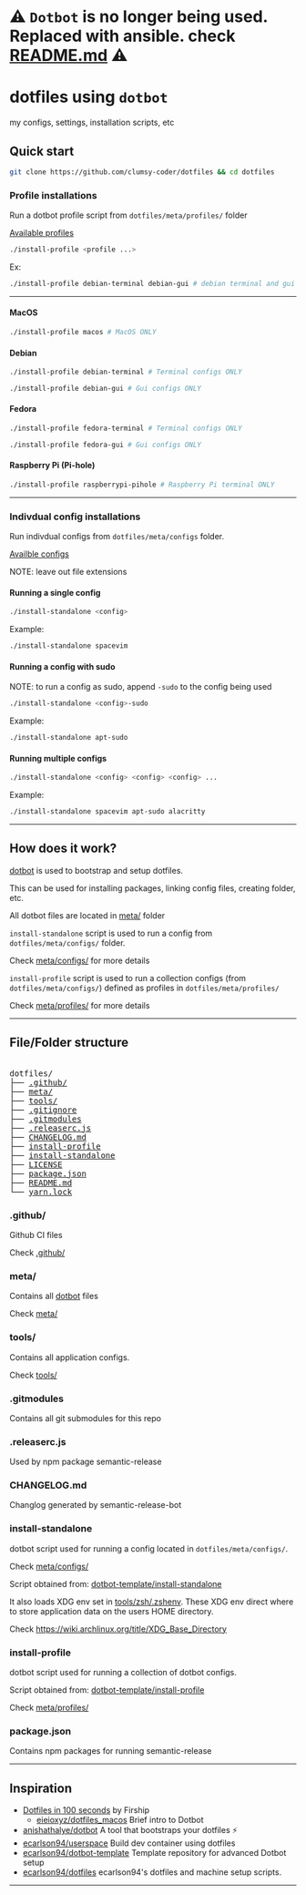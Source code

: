 # :warning: `Dotbot` is no longer being used. Replaced with ansible. check [README.md](./README.md) :warning:

# dotfiles using `dotbot`

my configs, settings, installation scripts, etc

## Quick start

```bash
git clone https://github.com/clumsy-coder/dotfiles && cd dotfiles
```

### Profile installations

Run a dotbot profile script from `dotfiles/meta/profiles/` folder

[Available profiles](./meta/profiles)

```bash
./install-profile <profile ...>
```

Ex:
```bash
./install-profile debian-terminal debian-gui # debian terminal and gui configs
```

---

#### MacOS

```bash
./install-profile macos # MacOS ONLY
```

#### Debian

```bash
./install-profile debian-terminal # Terminal configs ONLY
```

```bash
./install-profile debian-gui # Gui configs ONLY
```

#### Fedora

```bash
./install-profile fedora-terminal # Terminal configs ONLY
```

```bash
./install-profile fedora-gui # Gui configs ONLY
```

#### Raspberry Pi (Pi-hole)

```bash
./install-profile raspberrypi-pihole # Raspberry Pi terminal ONLY
```

---

### Indivdual config installations

Run indivdual configs from `dotfiles/meta/configs` folder.

[Availble configs](./meta/configs)

NOTE: leave out file extensions

#### Running a single config

```bash
./install-standalone <config>
```

Example:

```bash
./install-standalone spacevim
```

#### Running a config with sudo

NOTE: to run a config as sudo, append `-sudo` to the config being used

```bash
./install-standalone <config>-sudo
```

Example:

```bash
./install-standalone apt-sudo
```

#### Running multiple configs

```bash
./install-standalone <config> <config> <config> ...
```

Example:

```bash
./install-standalone spacevim apt-sudo alacritty
```

---

## How does it work?

[dotbot](https://github.com/anishathalye/dotbot) is used to bootstrap and setup dotfiles.

This can be used for installing packages, linking config files, creating folder, etc.

All dotbot files are located in [meta/](./meta/) folder

`install-standalone` script is used to run a config from `dotfiles/meta/configs/` folder.

Check [meta/configs/](./meta/configs/) for more details

`install-profile` script is used to run a collection configs (from `dotfiles/meta/configs/`) defined as profiles in `dotfiles/meta/profiles/`

Check [meta/profiles/](./meta/profiles/) for more details

---

## File/Folder structure

<pre>

dotfiles/
├── <a href="./.github/">.github/</a>
├── <a href="./meta/">meta/</a>
├── <a href="./tools/">tools/</a>
├── <a href="./.gitignore">.gitignore</a>
├── <a href="./.gitmodules">.gitmodules</a>
├── <a href="./.releaserc.js">.releaserc.js</a>
├── <a href="./CHANGELOG.md">CHANGELOG.md</a>
├── <a href="./install-profile">install-profile</a>
├── <a href="./install-standalone">install-standalone</a>
├── <a href="./LICENSE">LICENSE</a>
├── <a href="./package.json">package.json</a>
├── <a href="./README.md">README.md</a>
└── <a href="./yarn.lock">yarn.lock</a>
</pre>

### .github/

Github CI files

Check [.github/](.github)

### meta/

Contains all [dotbot](https://github.com/anishathalye/dotbot) files

Check [meta/](./meta/)

### tools/

Contains all application configs.

Check [tools/](./tools/)

### .gitmodules

Contains all git submodules for this repo

### .releaserc.js

Used by npm package semantic-release

### CHANGELOG.md

Changlog generated by semantic-release-bot

### install-standalone

dotbot script used for running a config located in `dotfiles/meta/configs/`.

Check [meta/configs/](./meta/configs/)

Script obtained from: [dotbot-template/install-standalone](https://github.com/ecarlson94/dotbot-template/blob/main/install-standalone)

It also loads XDG env set in [tools/zsh/.zshenv](./tools/zsh/.zshenv). These XDG env direct where to store application data on the users HOME directory.

Check https://wiki.archlinux.org/title/XDG_Base_Directory

### install-profile

dotbot script used for running a collection of dotbot configs.

Script obtained from: [dotbot-template/install-profile](https://github.com/ecarlson94/dotbot-template/blob/main/install-profile)

Check [meta/profiles/](./meta/profiles/)

### package.json

Contains npm packages for running semantic-release

---

## Inspiration

- [Dotfiles in 100 seconds](https://www.youtube.com/watch?v=r_MpUP6aKiQ) by Firship
  - [eieioxyz/dotfiles_macos](https://github.com/eieioxyz/dotfiles_macos) Brief intro to Dotbot
- [anishathalye/dotbot](https://github.com/anishathalye/dotbot) A tool that bootstraps your dotfiles ⚡️
- [ecarlson94/userspace](https://github.com/ecarlson94/userspace) Build dev container using dotfiles
- [ecarlson94/dotbot-template](https://github.com/ecarlson94/dotbot-template) Template repository for advanced Dotbot setup
- [ecarlson94/dotfiles](https://github.com/ecarlson94/dotfiles) ecarlson94's dotfiles and machine setup scripts.

---

